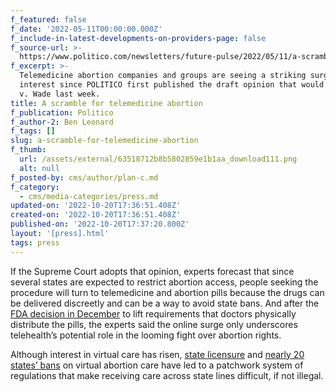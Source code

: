 ```yaml
---
f_featured: false
f_date: '2022-05-11T00:00:00.000Z'
f_include-in-latest-developments-on-providers-page: false
f_source-url: >-
  https://www.politico.com/newsletters/future-pulse/2022/05/11/a-scramble-for-telemedicine-abortion-00031344
f_excerpt: >-
  Telemedicine abortion companies and groups are seeing a striking surge in
  interest since POLITICO first published the draft opinion that would end Roe
  v. Wade last week.
title: A scramble for telemedicine abortion
f_publication: Politico
f_author-2: Ben Leonard
f_tags: []
slug: a-scramble-for-telemedicine-abortion
f_thumb:
  url: /assets/external/63518712b8b5802859e1b1aa_download111.png
  alt: null
f_posted-by: cms/author/plan-c.md
f_category:
  - cms/media-categories/press.md
updated-on: '2022-10-20T17:36:51.408Z'
created-on: '2022-10-20T17:36:51.408Z'
published-on: '2022-10-20T17:37:20.800Z'
layout: '[press].html'
tags: press
---
```


If the Supreme Court adopts that opinion, experts forecast that since several states are expected to restrict abortion access, people seeking the procedure will turn to telemedicine and abortion pills because the drugs can be delivered discreetly and can be a way to avoid state bans. And after the [FDA decision in December](https://www.politico.com/news/2021/12/16/fda-abortion-pill-loosen-rules-525164) to lift requirements that doctors physically distribute the pills, the experts said the online surge only underscores telehealth’s potential role in the looming fight over abortion rights.

Although interest in virtual care has risen, [state licensure](https://subscriber.politicopro.com/article/article/2022/04/millions-set-to-lose-telehealth-access-across-state-lines-as-waivers-wind-down-00026361) and [nearly 20 states’ bans](https://www.guttmacher.org/article/2022/02/medication-abortion-now-accounts-more-half-all-us-abortions) on virtual abortion care have led to a patchwork system of regulations that make receiving care across state lines difficult, if not illegal.
